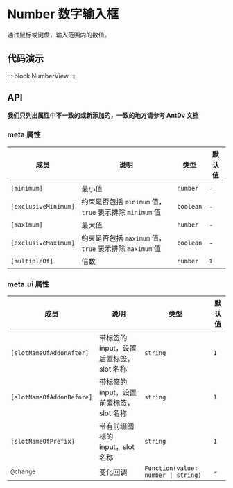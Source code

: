 # Number 数字输入框

通过鼠标或键盘，输入范围内的数值。

## 代码演示

::: block
NumberView
:::

## API

**我们只列出属性中不一致的或新添加的，一致的地方请参考 AntDv 文档**

### meta 属性

| 成员                 | 说明                                                    | 类型      | 默认值 |
| -------------------- | ------------------------------------------------------- | --------- | ------ |
| `[minimum]`          | 最小值                                                  | `number`  | -      |
| `[exclusiveMinimum]` | 约束是否包括 `minimum` 值，`true` 表示排除 `minimum` 值 | `boolean` | -      |
| `[maximum]`          | 最大值                                                  | `number`  | -      |
| `[exclusiveMaximum]` | 约束是否包括 `maximum` 值，`true` 表示排除 `maximum` 值 | `boolean` | -      |
| `[multipleOf]`       | 倍数                                                    | `number`  | `1`    |

### meta.ui 属性

| 成员                      | 说明                                    | 类型                                | 默认值 |
| ------------------------- | --------------------------------------- | ----------------------------------- | ------ |
| `[slotNameOfAddonAfter]`  | 带标签的 input，设置后置标签，slot 名称 | `string`                            | `1`    |
| `[slotNameOfAddonBefore]` | 带标签的 input，设置前置标签，slot 名称 | `string`                            | `1`    |
| `[slotNameOfPrefix]`      | 带有前缀图标的 input，slot 名称         | `string`                            | `1`    |
| `@change`                 | 变化回调                                | `Function(value: number \| string)` | -      |
